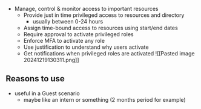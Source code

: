 - Manage, control & monitor access to important resources
	- Provide just in time privileged access to resources and directory
		- usually between 0-24 hours
	- Assign time-bound access to resources using start/end dates
	- Require approval to activate privileged roles
	- Enforce MFA to activate any role
	- Use justification to understand why users activate
	- Get notifications when privileged roles are activated
![[Pasted image 20241219130311.png]]
## Reasons to use
- useful in a Guest scenario
	- maybe like an intern or something (2 months period for example)
